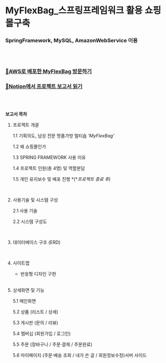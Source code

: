 # MyFlexBag_스프링프레임워크 활용 쇼핑몰구축

### SpringFramework, MySQL, AmazonWebService 이용

<br>

<br>



### [👜AWS로 배포한 MyFlexBag 방문하기](https://52.79.157.226:8080/myflexbag)<br>

### [📝Notion에서 프로젝트 보고서 읽기](https://www.notion.so/MyFlexBag_-Ver1-1-39c1f1fa06ec4104806f8c20c39a5c04)



<br>

<br>

**보고서 목차**

1. 프로젝트 개괄

   1.1 기획의도, 남성 전문 명품가방 멀티숍 *'MyFlexBag'* 

   1.2 왜 쇼핑몰인가 

   1.3 SPRING FRAMEWORK 사용 이유

   1.4 프로젝트 인원(총 4명) 및 역할분담

   1.5 개인 유지보수 및 배포 진행 *(**프로젝트 종료 후)*

   <br>

2. 사용기술 및 시스템 구성

   2.1 사용 기술

   2.2 시스템 구성도

   <br>

3. 데이터베이스 구조 (ERD)

   <br>

4. 사이트맵

   - 반응형 디자인 구현

   <br>

5. 상세화면 및 기능

   5.1 메인화면

   5.2 상품 (리스트 / 상세)

   5.3 게시판 (문의 / 리뷰)

   5.4 멤버십 (회원가입 / 로그인)

   5.5 주문 (장바구니 / 주문·결제 / 주문완료)

   5.6 마이페이지 (주문·배송 조회 / 내가 쓴 글 / 회원정보수정)서버 사이드

   <br>

   







